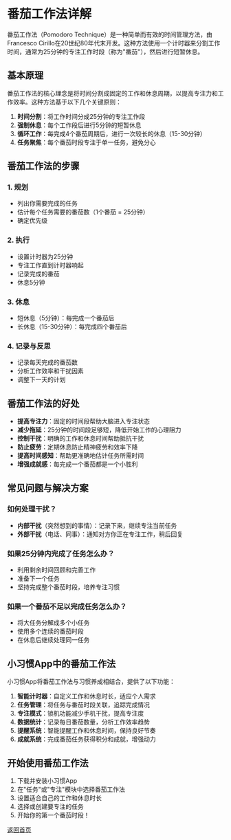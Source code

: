 # 番茄工作法详解

番茄工作法（Pomodoro Technique）是一种简单而有效的时间管理方法，由Francesco Cirillo在20世纪80年代末开发。这种方法使用一个计时器来分割工作时间，通常为25分钟的专注工作时段（称为"番茄"），然后进行短暂休息。

## 基本原理

番茄工作法的核心理念是将时间分割成固定的工作和休息周期，以提高专注力和工作效率。这种方法基于以下几个关键原则：

1. **时间分割**：将工作时间分成25分钟的专注工作段
2. **强制休息**：每个工作段后进行5分钟的短暂休息
3. **循环工作**：每完成4个番茄周期后，进行一次较长的休息（15-30分钟）
4. **任务聚焦**：每个番茄时段专注于单一任务，避免分心

## 番茄工作法的步骤

### 1. 规划

- 列出你需要完成的任务
- 估计每个任务需要的番茄数（1个番茄 = 25分钟）
- 确定优先级

### 2. 执行

- 设置计时器为25分钟
- 专注工作直到计时器响起
- 记录完成的番茄
- 休息5分钟

### 3. 休息

- 短休息（5分钟）：每完成一个番茄后
- 长休息（15-30分钟）：每完成四个番茄后

### 4. 记录与反思

- 记录每天完成的番茄数
- 分析工作效率和干扰因素
- 调整下一天的计划

## 番茄工作法的好处

- **提高专注力**：固定的时间段帮助大脑进入专注状态
- **减少拖延**：25分钟的时间段足够短，降低开始工作的心理阻力
- **控制干扰**：明确的工作和休息时间帮助抵抗干扰
- **防止疲劳**：定期休息防止精神疲劳和效率下降
- **提高时间感知**：帮助更准确地估计任务所需时间
- **增强成就感**：每完成一个番茄都是一个小胜利

## 常见问题与解决方案

### 如何处理干扰？

- **内部干扰**（突然想到的事情）：记录下来，继续专注当前任务
- **外部干扰**（电话、同事）：通知对方你正在专注工作，稍后回复

### 如果25分钟内完成了任务怎么办？

- 利用剩余时间回顾和完善工作
- 准备下一个任务
- 坚持完成整个番茄时段，培养专注习惯

### 如果一个番茄不足以完成任务怎么办？

- 将大任务分解成多个小任务
- 使用多个连续的番茄时段
- 在休息后继续处理同一任务

## 小习惯App中的番茄工作法

小习惯App将番茄工作法与习惯养成相结合，提供了以下功能：

1. **智能计时器**：自定义工作和休息时长，适应个人需求
2. **任务管理**：将任务与番茄时段关联，追踪完成情况
3. **专注模式**：锁机功能减少手机干扰，提高专注度
4. **数据统计**：记录每日番茄数量，分析工作效率趋势
5. **提醒系统**：智能提醒工作和休息时间，保持良好节奏
6. **成就系统**：完成番茄任务获得积分和成就，增强动力

## 开始使用番茄工作法

1. 下载并安装小习惯App
2. 在"任务"或"专注"模块中选择番茄工作法
3. 设置适合自己的工作和休息时长
4. 选择或创建要专注的任务
5. 开始你的第一个番茄时段！

[返回首页](/)